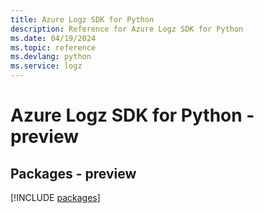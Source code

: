 ```yaml
---
title: Azure Logz SDK for Python
description: Reference for Azure Logz SDK for Python
ms.date: 04/19/2024
ms.topic: reference
ms.devlang: python
ms.service: logz
---
```

# Azure Logz SDK for Python - preview
## Packages - preview
[!INCLUDE [packages](logz-index.md)]